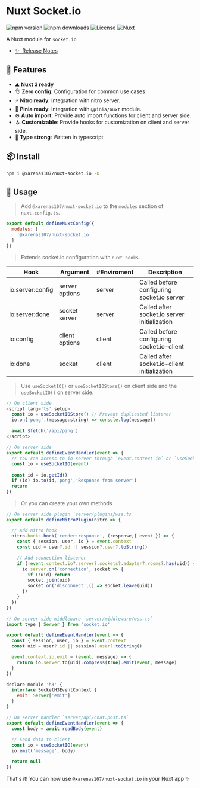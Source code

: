 # Nuxt Socket.io

[![npm version][npm-version-src]][npm-version-href]
[![npm downloads][npm-downloads-src]][npm-downloads-href]
[![License][license-src]][license-href]
[![Nuxt][nuxt-src]][nuxt-href]

A Nuxt module for `socket.io`

- [✨ &nbsp;Release Notes](/CHANGELOG.md)
<!-- - [🏀 Online playground](https://stackblitz.com/github/your-org/my-module?file=playground%2Fapp.vue) -->
<!-- - [📖 &nbsp;Documentation](https://example.com) -->
## 🚀 Features

- ⛰ **Nuxt 3 ready**
- 👌 **Zero config**: Configuration for common use cases
- ⚡ **Nitro ready**: Integration with nitro server.
- 🍍 **Pinia ready**: Integration with `@pinia/nuxt` module.
- ⚙️ **Auto import**: Provide auto import functions for client and server side.
- 🪝 **Customizable**: Provide hooks for customization on client and server side.
- 🦾 **Type strong**: Written in typescript
<!-- - 👀 **Nuxt devTools**: ready to inspect with the [Nuxt DevTools](https://github.com/nuxt/devtools) inspector -->

## 📦 Install

```bash
npm i @xarenas107/nuxt-socket.io -D 
```

## 🦄 Usage

> Add `@xarenas107/nuxt-socket.io` to the `modules` section of `nuxt.config.ts`.

```js
export default defineNuxtConfig({
  modules: [
    '@xarenas107/nuxt-socket.io'
  ]
})
```

> Extends socket.io configuration with `nuxt hooks`.

| Hook             | Argument         | #Enviroment | Description                                  |
|------------------|------------------|-------------|----------------------------------------------|
| io:server:config | server options   | server      | Called before configuring socket.io server   |
| io:server:done   | socket server    | server      | Called after socket.io server initialization |
| io:config        | client options   | client      | Called before configuring socket.io-client   |
| io:done          | socket           | client      | Called after socket.io-client initialization |

> Use `useSocketIO()` or `useSocketIOStore()` on client side and the `useSocketIO()` on server side.

```js
// On client side
<script lang='ts' setup>
  const io = useSocketIOStore() // Prevent duplicated listener
  io.on('pong',(message:string) => console.log(message))
  
  await $fetch('/api/ping')
</script>
```

```js
// On server side
export default defineEventHandler(event => {
  // You can access to io server through `event.context.io` or `useSocketIO().server`
  const io = useSocketIO(event)
  
  const id = io.getId()
  if (id) io.to(id,'pong','Response from server')
  return
})
```

> Or you can create your own methods

```js
// On server side plugin `server/plugins/wss.ts`
export default defineNitroPlugin(nitro => {

  // Add nitro hook
  nitro.hooks.hook('render:response', (response,{ event }) => {
    const { session, user, io } = event.context
    const uid = user?.id || session?.user?.toString()

    // Add connection listener
    if (!event.context.io?.server?.sockets?.adapter?.rooms?.has(uid)) {
      io.server.on('connection', socket => {
        if (!uid) return
        socket.join(uid)
        socket.on('disconnect',() => socket.leave(uid))
      })
    }
  })
})
```

```js
// On server side middleware `server/middleware/wss.ts`
import type { Server } from 'socket.io'

export default defineEventHandler(event => {
  const { session, user, io } = event.context
  const uid = user?.id || session?.user?.toString()

  event.context.io.emit = (event, message) => {
    return io.server.to(uid).compress(true).emit(event, message)
  }
})

declare module 'h3' {
  interface SocketH3EventContext {
    emit: Server['emit']
  }
}
```

```js
// On server handler `server/api/chat.post.ts`
export default defineEventHandler(event => {
  const body = await readBody(event)
  
  // Send data to client
  const io = useSocketIO(event)
  io.emit('message', body)

  return null
})
```

That's it! You can now use `@xarenas107/nuxt-socket.io` in your Nuxt app ✨

<!-- Badges -->
[npm-version-src]: https://img.shields.io/npm/v/@xarenas107/nuxt-socket.io/latest.svg?style=flat&colorA=18181B&colorB=28CF8D
[npm-version-href]: https://npmjs.com/package/@xarenas107/nuxt-socket.io

[npm-downloads-src]: https://img.shields.io/npm/dm/@xarenas107/nuxt-socket.io.svg?style=flat&colorA=18181B&colorB=28CF8D
[npm-downloads-href]: https://npmjs.com/package/@xarenas107/nuxt-socket.io

[license-src]: https://img.shields.io/npm/l/@xarenas107/nuxt-socket.io.svg?style=flat&colorA=18181B&colorB=28CF8D
[license-href]: https://npmjs.com/package/@xarenas107/nuxt-socket.io

[nuxt-src]: https://img.shields.io/badge/Nuxt-18181B?logo=nuxt.js
[nuxt-href]: https://nuxt.com
